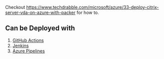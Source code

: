 Checkout https://www.techdrabble.com/microsoft/azure/33-deploy-citrix-server-vda-on-azure-with-packer for how to.

## Can be Deployed with
1. [GitHub Actions](workflows/buildVda.yml)
2. [Jenkins](Jenkinsfile)
3. [Azure Pipelines](azure-pipelines.yml)
